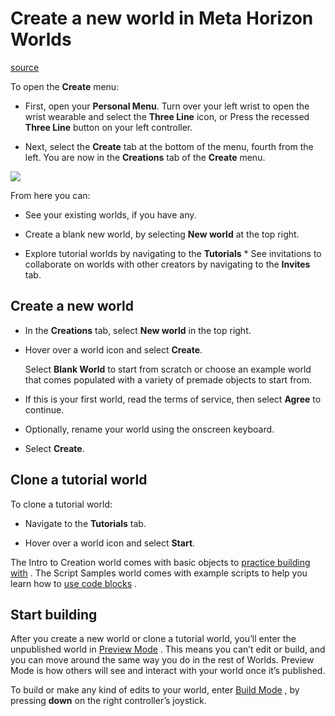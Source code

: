 # Create a new world in Meta Horizon Worlds

[source](https://developers.meta.com/horizon-worlds/learn/documentation/vr-creation/getting-started/create-a-new-world-in-horizon)

To open the **Create** menu:

*   First, open your **Personal Menu**. Turn over your left wrist to open the wrist wearable and select the **Three Line** icon, or Press the recessed **Three Line** button on your left controller.

*   Next, select the **Create** tab at the bottom of the menu, fourth from the left. You are now in the **Creations** tab of the **Create** menu.

![](https://scontent.flba1-1.fna.fbcdn.net/v/t39.2365-6/469649830_608097718394850_6193154935112324931_n.png?_nc_cat=110&ccb=1-7&_nc_sid=e280be&_nc_ohc=vY3C1VX8Y-UQ7kNvwFJv0FR&_nc_oc=AdluSPLeXSWFqaLsSarHglF4rRgRf7dQsCVBjTqqdbKVC2DT5apT3Sjh81_LzNf92sU&_nc_zt=14&_nc_ht=scontent.flba1-1.fna&_nc_gid=At5k3vy32jvVaF5CO3bvZQ&oh=00_AfRlfIPrKwPNmPBSgqY_OrEbiHeI3PBYoVyFgb42tlvOyQ&oe=689BB34E)

From here you can:

*   See your existing worlds, if you have any.

*   Create a blank new world, by selecting **New world** at the top right.

*   Explore tutorial worlds by navigating to the **Tutorials** *   See invitations to collaborate on worlds with other creators by navigating to the **Invites** tab.

## Create a new world

*   In the **Creations** tab, select **New world** in the top right.

*   Hover over a world icon and select **Create**.
    
    Select **Blank World** to start from scratch or choose an example world that comes populated with a variety of premade objects to start from.
    

*   If this is your first world, read the terms of service, then select **Agree** to continue.

*   Optionally, rename your world using the onscreen keyboard.

*   Select **Create**.

## Clone a tutorial world

To clone a tutorial world:

*   Navigate to the **Tutorials** tab.

*   Hover over a world icon and select **Start**.

The Intro to Creation world comes with basic objects to [practice building with](/horizon-worlds/learn/documentation/get-started/using-controllers-in-build-mode) . The Script Samples world comes with example scripts to help you learn how to [use code blocks](/horizon-worlds/learn/documentation/code-blocks-and-gizmos/use-code-blocks) .

## Start building

After you create a new world or clone a tutorial world, you’ll enter the unpublished world in [Preview Mode](/horizon-worlds/learn/documentation/get-started/preview-mode) . This means you can’t edit or build, and you can move around the same way you do in the rest of Worlds. Preview Mode is how others will see and interact with your world once it’s published.

To build or make any kind of edits to your world, enter [Build Mode](/horizon-worlds/learn/documentation/get-started/using-controllers-in-build-mode) , by pressing **down** on the right controller’s joystick.

 

 

 

 

 

 

 

 

 

 

 

 

 

 

 

 

 

 

 

 

 

 

 

 

 

 

 

 

 

 

 

 

 

 

 

 

 

 

 

 

 

 

 

 

 

 

 

 